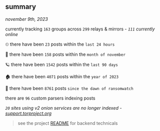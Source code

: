 
## summary
_november 9th, 2023_

currently tracking `163` groups across `299` relays & mirrors - _`111` currently online_

⏲ there have been `23` posts within the `last 24 hours`

🦈 there have been `158` posts within the `month of november`

🪐 there have been `1542` posts within the `last 90 days`

🏚 there have been `4071` posts within the `year of 2023`

🦕 there have been `8761` posts `since the dawn of ransomwatch`

there are `96` custom parsers indexing posts

_`20` sites using v2 onion services are no longer indexed - [support.torproject.org](https://support.torproject.org/onionservices/v2-deprecation/)_

> see the project [README](https://github.com/joshhighet/ransomwatch#ransomwatch--) for backend technicals
